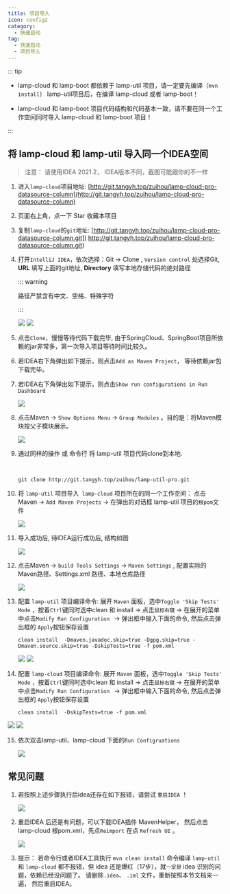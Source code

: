 ```yaml
---
title: 项目导入
icon: config2
category:
  - 快速启动
tag:
  - 快速启动
  - 项目导入
---
```


::: tip

- lamp-cloud 和 lamp-boot 都依赖于 lamp-util 项目，请一定要先编译（`mvn install`） lamp-util项目后，在编译 lamp-cloud 或者 lamp-boot！

- lamp-cloud 和 lamp-boot 项目代码结构和代码基本一致，请不要在同一个工作空间同时导入 lamp-cloud 和 lamp-boot 项目！

:::



## 将 lamp-cloud 和 lamp-util 导入同一个IDEA空间

> 注意： 请使用IDEA 2021.2， IDEA版本不同，截图可能跟你的不一样

1. 进入`lamp-cloud`项目地址:  [http://git.tangyh.top/zuihou/lamp-cloud-pro-datasource-column](http://git.tangyh.top/zuihou/lamp-cloud-pro-datasource-column)

2. 页面右上角，点一下 Star 收藏本项目

3. 复制`lamp-cloud`的`git`地址:  [http://git.tangyh.top/zuihou/lamp-cloud-pro-datasource-column.git]( http://git.tangyh.top/zuihou/lamp-cloud-pro-datasource-column.git)

4. 打开`IntelliJ IDEA`，依次选择：Git ->  Clone  , `Version control` 处选择Git, **URL** 填写上面的git地址, **Directory** 填写本地存储代码的绝对路径

   ::: warning

   路径严禁含有中文、空格、特殊字符

   :::

   ![](/images/start/IDEA克隆代码.png)
   ![](/images/start/IDEA克隆项目_填写地址.png)

5. 点击`Clone`，慢慢等待代码下载完毕, 由于SpringCloud、SpringBoot项目所依赖的jar非常多，第一次导入项目等待时间比较久。

6. 若IDEA右下角弹出如下提示，则点击`Add as Maven Project`， 等待依赖jar包下载完毕。

7. 若IDEA右下角弹出如下提示，则点击`Show run configurations in Run Dashboard`  

   ![](https://box.kancloud.cn/78505c517989e38184b5f0c80c857ae9_344x209.png)

8. 点击Maven -> `Show Options Menu`  -> `Group Modules` 。目的是：将Maven模块按父子模块展示。

   ![](/images/start/MavenGroups.png)

9. 通过同样的操作 或 命令行 将 lamp-util  项目代码clone到本地.

   ​	

   ```shell
   git clone http://git.tangyh.top/zuihou/lamp-util-pro.git
   ```
   
10. 将 `lamp-util` 项目导入` lamp-cloud` 项目所在的同一个工作空间： 点击Maven -> `Add Maven Projects` -> 在弹出的对话框 lamp-util 项目的`根pom`文件

    ![](/images/start/MavenAddProjects.png)

11. 导入成功后, 待IDEA运行成功后, 结构如图

    ![](/images/start/完整项目结构图.png)

12. 点击Maven -> `build Tools Settings` -> `Maven Settings`  , 配置实际的Maven路径、Settings.xml 路径、本地仓库路径

    ![](/images/start/MavenSettings.png)

13. 配置 `lamp-util` 项目编译命令:  展开 `Maven` 面板，选中`Toggle 'Skip Tests' Mode` ，按着`Ctrl`键同时选中clean 和 install -> 点击`鼠标右键` -> 在展开的菜单中点击`Modify Run Configuration ` -> 弹出框中输入下面的命令, 然后点击弹出框的  `Apply`按钮保存设置

    ```shell
    clean install  -Dmaven.javadoc.skip=true -Dgpg.skip=true -Dmaven.source.skip=true -DskipTests=true -f pom.xml
    ```

    ![](/images/start/MavenCleanInstall.png)
    ![](/images/start/MavenCleanInstallPath.png)

14. 配置 `lamp-cloud` 项目编译命令:  展开 `Maven` 面板，选中`Toggle 'Skip Tests' Mode` ，按着`Ctrl`键同时选中clean 和 install -> 点击`鼠标右键` -> 在展开的菜单中点击`Modify Run Configuration ` -> 弹出框中输入下面的命令, 然后点击弹出框的  `Apply`按钮保存设置

    ```shell
    clean install  -DskipTests=true -f pom.xml
    ```

![](/images/start/CloudMavenCleanInstall.png)
![](/images/start/CloudMavenCleanInstallPath.png)

15. 依次双击lamp-util、lamp-cloud 下面的`Run Configruations`
    
    ![](/images/start/MavenRun.png)



## 常见问题

1. 若按照上述步骤执行后idea还存在如下报错，请尝试 `重启IDEA` ！

   ![](/images/start/导入报错.png)

2. 重启IDEA 后还是有问题，可以下载IDEA插件 MavenHelper， 然后点击lamp-cloud 根pom.xml，先点`Reimport`  在点 `Refresh UI` 。

   ![](/images/start/MavenHelper排查jar.jpg)

3. 提示： 若命令行或者IDEA工具执行 `mvn clean install` 命令编译 `lamp-util` 和 `lamp-cloud`  都不报错，但 idea 还是爆红（17步），就`一定是` idea 识别的问题，依赖已经没问题了。 请删除`.idea`、 `.iml` 文件，重新按照本节文档来一遍， 然后重启IDEA。

